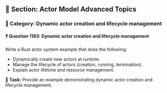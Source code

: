 ## 📘 Section: Actor Model Advanced Topics
### 🔹 Category: Dynamic actor creation and lifecycle management
#### ❓ Question 1183: Dynamic actor creation and lifecycle management

Write a Rust actor system example that does the following:

- Dynamically create new actors at runtime.
- Manage the lifecycle of actors (creation, running, termination).
- Explain actor lifetime and resource management.

🔧 **Task:** Provide an example demonstrating dynamic actor creation and lifecycle management.
